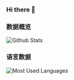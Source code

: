### Hi there 👋

### 数据概览
![Github Stats](https://github-readme-stats.vercel.app/api?username=dreamfishyx&show_icons=true&theme=dark&count_private=true)

### 语言数据
![Most Used Languages](https://github-readme-stats.vercel.app/api/top-langs/?username=coderfix-lab&theme=dark&layout=compact)

<!--
**dreamfishyx/dreamfishyx** is a ✨ _special_ ✨ repository because its `README.md` (this file) appears on your GitHub profile.

Here are some ideas to get you started:

- 🔭 I’m currently working on ...
- 🌱 I’m currently learning ...
- 👯 I’m looking to collaborate on ...
- 🤔 I’m looking for help with ...
- 💬 Ask me about ...
- 📫 How to reach me: ...
- 😄 Pronouns: ...
- ⚡ Fun fact: ...
-->
